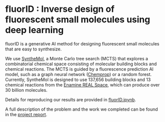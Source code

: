# fluorID : Inverse design of fluorescent small molecules using deep learning

fluorID is a generative AI method for designing fluorescent small molecules that are easy to synthesize.

We use [SyntheMol](https://github.com/swansonk14/SyntheMol.git), a Monte Carlo tree search (MCTS) that explores a combinatorial chemical space consisting of molecular building blocks and chemical reactions. The MCTS is guided by a fluorescence prediction AI model, such as a graph neural network ([Chemprop](https://github.com/chemprop/chemprop)) or a random forest. Currently, SyntheMol is designed to use 137,656 building blocks and 13 chemical reactions from the [Enamine REAL Space](https://enamine.net/compound-collections/real-compounds/real-space-navigator), which can produce over 30 billion molecules.

Details for reproducing our results are provided in [fluorID.ipynb](fluorID.ipynb).

A full description of the problem and the work we completed can be found in the [project report](CS_273B_final_report.pdf).
